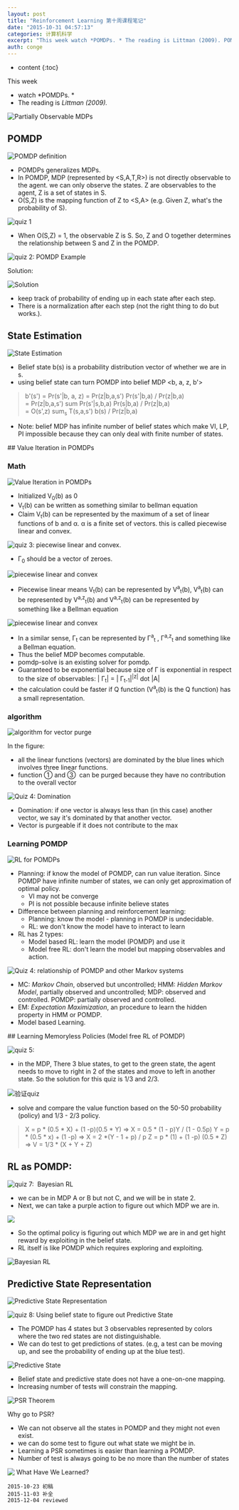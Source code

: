 ```yaml
---
layout: post
title: "Reinforcement Learning 第十周课程笔记"
date: "2015-10-31 04:57:13"
categories: 计算机科学
excerpt: "This week watch *POMDPs. * The reading is Littman (2009). POMDP POMDPs g..."
auth: conge
---
```

* content
{:toc}

This week 
* watch *POMDPs. *
* The reading is *Littman (2009).* 

![Partially Observable MDPs](/assets/images/计算机科学/118382-d0c762ee64a9cb17.png)

## POMDP

![POMDP definition](/assets/images/计算机科学/118382-02856ea580f2ccbb.png) 

* POMDPs generalizes MDPs.
* In POMDP, MDP (represented by <S,A,T,R>) is not directly observable to the agent. we can only observe the states. Z are observables to the agent, Z is a set of states in S. 
* O(S,Z) is the mapping function of Z to <S,A> (e.g. Given Z, what's the probability of S).

![quiz 1](/assets/images/计算机科学/118382-0ea8aefefba47abc.png)

* When O(S,Z) = 1, the observable Z is S. So, Z and O together determines the relationship between S and Z in the POMDP.

![quiz 2: POMDP Example ](/assets/images/计算机科学/118382-671cb3a41b80aacb.png)

Solution:  

![Solution](/assets/images/计算机科学/118382-2a31e9646dc5c34a.png)

* keep track of probability of ending up in each state after each step.
* There is a normalization after each step (not the right thing to do but works.).

## State Estimation

![State Estimation](/assets/images/计算机科学/118382-dd48f36e60324c86.png)

* Belief state b(s) is a probability distribution vector of whether we are in s.
* using belief state can turn POMDP into belief MDP <b, a, z, b'>
> b'(s') = Pr(s'|b, a, z) 
= Pr(z|b,a,s') Pr(s'|b,a) / Pr(z|b,a)   
= Pr(z|b,a,s') sum Pr(s'|s,b,a) Pr(s|b,a) / Pr(z|b,a)   
= O(s',z) sum<sub>s</sub> T(s,a,s') b(s) / Pr(z|b,a) 

* Note: belief MDP has infinite number of belief states which make VI, LP, PI impossible because they can only deal with finite number of states.
 
## Value Iteration in POMDPs 

### Math

![Value Iteration in POMDPs](/assets/images/计算机科学/118382-cc7502ad8b6219d2.png)

* Initialized V<sub>0</sub>(b) as 0 
* V<sub>t</sub>(b) can be written as something similar to bellman equation
* Claim  V<sub>t</sub>(b)  can be represented by the maximum of a set of linear functions of b and α. α is a finite set of vectors. this is called piecewise linear and convex. 

![quiz 3: piecewise linear and convex. ](/assets/images/计算机科学/118382-ea0ffd6d6d73b636.png)

* Γ<sub>0</sub> should be a vector of zeroes.

![piecewise linear and convex](/assets/images/计算机科学/118382-7377a46c63733df3.png)

* Piecewise linear means V<sub>t</sub>(b) can be represented by V<sup>a</sup><sub>t</sub>(b),  V<sup>a</sup><sub>t</sub>(b) can be represented by V<sup>a,z</sup><sub>t</sub>(b) and V<sup>a,z</sup><sub>t</sub>(b) can be represented by something like a Bellman equation

![piecewise linear and convex](/assets/images/计算机科学/118382-4517de226631e99d.png)

* In a similar sense, Γ<sub>t</sub> can be represented by  Γ<sup>a</sup><sub>t</sub> , Γ<sup>a,z</sup><sub>t</sub> and something like a Bellman equation.
* Thus the belief MDP becomes computable.
* pomdp-solve is an existing solver for pomdp.
* Guaranteed to be exponential because size of Γ is exponential in respect to the size of observables: | Γ<sub>t</sub>| = | Γ<sub>t-1</sub>|<sup>|z|</sup> dot |A|
* the calculation could be faster if Q function (V<sup>a</sup><sub>t</sub>(b) is the Q function) has a small representation.

### algorithm

![algorithm for vector purge](/assets/images/计算机科学/118382-c22f477ddfd1de4d.png)

In the figure:
* all the linear functions (vectors) are dominated by the blue lines which involves three linear functions.
* function ① and ③  can be purged because they have no contribution to the overall vector


![Quiz 4: Domination](/assets/images/计算机科学/118382-44a16fda21e55833.png)

* Domination: if one vector is always less than (in this case) another vector, we say it's dominated by that another vector.
* Vector is purgeable if it does not contribute to the max

### Learning POMDP

![RL for POMDPs](/assets/images/计算机科学/118382-0ce90c853759dcee.png)

* Planning: if know the model of POMDP, can run value iteration. Since POMDP have infinite number of states, we can only get approximation of optimal policy.
  * VI may not be converge 
  * PI is not possible because infinite believe states 
* Difference between planning and reinforcement learning:
  * Planning: know the model - planning in POMDP is undecidable.
  * RL: we don't know the model have to interact to learn
* RL has 2 types:
  * Model based RL: learn the model (POMDP) and use it
  * Model free RL: don't learn the model but mapping observables and action.

![Quiz 4: relationship of POMDP and other Markov systems](/assets/images/计算机科学/118382-5b98d6c15ffd811b.png)

* MC: *Markov Chain*, observed but uncontrolled; HMM: *Hidden Markov Model*, partially observed and uncontrolled; MDP: observed and controlled. POMDP: partially observed and controlled. 
* EM: *Expectation Maximization*, an procedure to learn the hidden property in HMM or POMDP. 
* Model based Learning.

## Learning Memoryless Policies (Model free RL of POMDP)

![quiz 5:](/assets/images/计算机科学/118382-9173406f2d344664.png)

* in the MDP, There 3 blue states, to get to the green state, the agent needs to move to right in 2 of the states and move to left in another state. So the solution for this quiz is 1/3 and 2/3.

![验证quiz](/assets/images/计算机科学/118382-a63cdcbcb73523dd.png)

* solve and compare the value function based on the 50-50 probability (policy) and 1/3 - 2/3 policy.
> X = p \* (0.5 \* X) + (1 -p)(0.5 \* Y)  => X = 0.5 \* (1 - p)Y / (1 - 0.5p)
> Y = p \* (0.5 \* x) + (1 -p) => X = 2 *(Y - 1 + p) / p
> Z = p \* (1) + (1 -p) (0.5 \* Z) => 
> V = 1/3 \* (X + Y + Z)


## RL as POMDP:

![quiz 7:  Bayesian RL](/assets/images/计算机科学/118382-e83623b793fa63e0.png)

* we can be in MDP A or B but not C, and we will be in state 2.
* Next, we can take a purple action to figure out which MDP we are in.

![](/assets/images/计算机科学/118382-b2d2289d40dae8a6.png)

* So the optimal policy is figuring out which MDP we are in and get hight reward by exploiting in the belief state.
* RL itself is like POMDP which requires exploring and exploiting.

![Bayesian RL](/assets/images/计算机科学/118382-a4551ff84f46ca8f.png)

## Predictive State Representation

![Predictive State Representation](/assets/images/计算机科学/118382-2e5a6fa72a06bf5b.png)

![quiz 8: Using belief state to figure out Predictive State](/assets/images/计算机科学/118382-94385421de2f7518.png)

* The POMDP has 4 states but 3 observables represented by colors where the two red states are not distinguishable.
* We can do test to get predictions of states. (e.g, a test can be moving up, and see the probability of ending up at the blue test).  

![Predictive State](/assets/images/计算机科学/118382-4de05f4afd159cdc.png)

* Belief state and predictive state does not have a one-on-one mapping.
* Increasing number of tests will constrain the mapping.

![PSR Theorem](/assets/images/计算机科学/118382-64cba59d3e23c01b.png)

Why go to PSR? 
* We can not observe all the states in POMDP and they might not even exist.
* we can do some test to figure out what state we might be in.
* Learning a PSR sometimes is easier than learning a POMDP.
* Number of test is always going to be no more than the number of states


![ What Have We Learned?](/assets/images/计算机科学/118382-3b3c97e223cb009d.png)

```
2015-10-23 初稿
2015-11-03 补全
2015-12-04 reviewed
```
